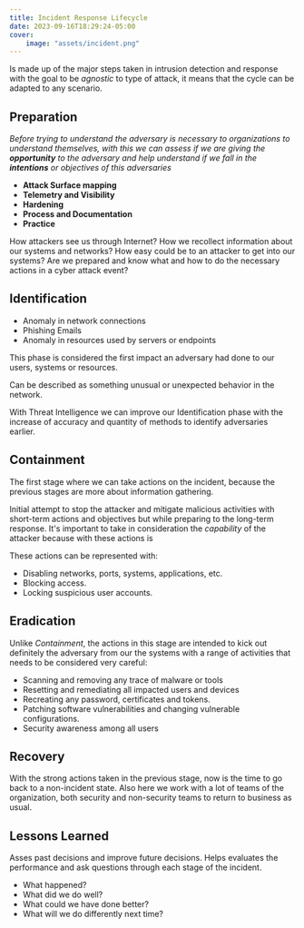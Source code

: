 ```yaml
---
title: Incident Response Lifecycle
date: 2023-09-16T18:29:24-05:00
cover:
    image: "assets/incident.png"
---
```

Is made up of the major steps taken in intrusion detection and response with the goal to be _agnostic_ to type of attack, it means that the cycle can be adapted to any scenario.

## Preparation

_Before trying to understand the adversary is necessary to organizations to understand themselves, with this we can assess if we are giving the **opportunity** to the adversary and help understand if we fall in the **intentions** or objectives of this adversaries_ 

- **Attack Surface mapping**
- **Telemetry and Visibility**
- **Hardening**
- **Process and Documentation**
- **Practice**

How attackers see us through Internet?
How we recollect information about our systems and networks?
How easy could be to an attacker to get into our systems?
Are we prepared and know what and how to do the necessary actions in a cyber attack event?

## Identification

- Anomaly in network connections
- Phishing Emails
- Anomaly in resources used by servers or endpoints

This phase is considered the first impact an adversary had done to our users, systems or resources.

Can be described as something unusual or unexpected behavior in the network.

With Threat Intelligence we can improve our Identification phase with the increase of accuracy and quantity of methods to identify adversaries earlier.

## Containment

The first stage where we can take actions on the incident, because the previous stages are more about information gathering.

Initial attempt to stop the attacker and mitigate malicious activities with short-term actions and objectives but while preparing to the long-term response. It's important to take in consideration the _capability_ of the attacker because with these actions is 

These actions can be represented with:

- Disabling networks, ports, systems, applications, etc.
- Blocking access.
- Locking suspicious user accounts.

## Eradication

Unlike _Containment_, the actions in this stage are intended to kick out definitely the adversary from our the systems with a range of activities that needs to be considered very careful:

- Scanning and removing any trace of malware or tools
- Resetting and remediating all impacted users and devices
- Recreating any password, certificates and tokens.
- Patching software vulnerabilities and changing vulnerable configurations.
- Security awareness among all users

## Recovery

With the strong actions taken in the previous stage, now is the time to go back to a non-incident state. Also here we work with a lot of teams of the organization, both security and non-security teams to return to business as usual.

## Lessons Learned

Asses past decisions and improve future decisions.
Helps evaluates the performance and ask questions through each stage of the incident.

- What happened?
- What did we do well?
- What could we have done better?
- What will we do differently next time?

